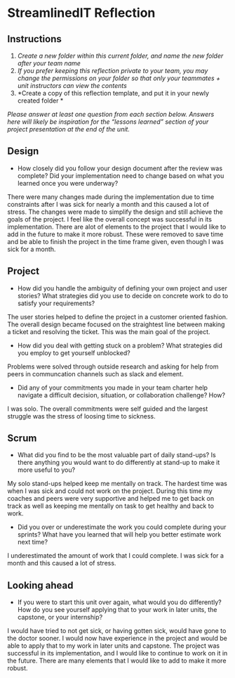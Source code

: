 # StreamlinedIT Reflection

## Instructions

1. *Create a new folder within this current folder, and name the new folder
   after your team name*
2. *If you prefer keeping this reflection private to your team, you may change
   the permissions on your folder so that only your teammates + unit instructors
   can view the contents*
3. *Create a copy of this reflection template, and put it in your newly created
   folder *

*Please answer at least one question from each section below. Answers here will
likely be inspiration for the “lessons learned” section of your project
presentation at the end of the unit.*

## Design

* How closely did you follow your design document after the review was complete?
Did your implementation need to change based on what you learned once you were
underway? 

There were many changes made during the implementation due to time constraints after I was sick for nearly a month
and this caused a lot of stress.  The changes were made to simplify the design and still achieve the goals of the
project. I feel like the overall concept was successful in its implementation.  There are alot of elements to the 
project that I would like to add in the future to make it more robust. These were removed to save time and be able to 
finish the project in the time frame given, even though I was sick for a month.

## Project

* How did you handle the ambiguity of defining your own project and user
  stories? What strategies did you use to decide on concrete work to do to
  satisfy your requirements?

The user stories helped to define the project in a customer oriented fashion.  The overall design became focused on 
the straightest line between making a ticket and resolving the ticket. This was the main goal of the project.

* How did you deal with getting stuck on a problem? What strategies did you
  employ to get yourself unblocked?

Problems were solved through outside research and asking for help from peers in communcation channels such as slack and 
element.

* Did any of your commitments you made in your team charter help navigate a
  difficult decision, situation, or collaboration challenge? How?

I was solo.  The overall commitments were self guided and the largest struggle was the stress of loosing time to 
sickness.

## Scrum

* What did you find to be the most valuable part of daily stand-ups? Is there
  anything you would want to do differently at stand-up to make it more useful
  to you?

My solo stand-ups helped keep me mentally on track.  The hardest time was when I was sick and could not work on the
project.  During this time my coaches and peers were very supportive and helped me to get back on track as well as 
keeping me mentally on task to get healthy and back to work.

* Did you over or underestimate the work you could complete during your sprints?
  What have you learned that will help you better estimate work next time?

I underestimated the amount of work that I could complete.  I was sick for a month and this caused a lot of stress.

## Looking ahead

* If you were to start this unit over again, what would you do differently? How
  do you see yourself applying that to your work in later units, the capstone,
  or your internship?

I would have tried to not get sick, or having gotten sick, would have gone to the doctor sooner.  I would now have
experience in the project and would be able to apply that to my work in later units and capstone. The project was
successful in its implementation, and I would like to continue to work on it in the future. There are many elements
that I would like to add to make it more robust.

